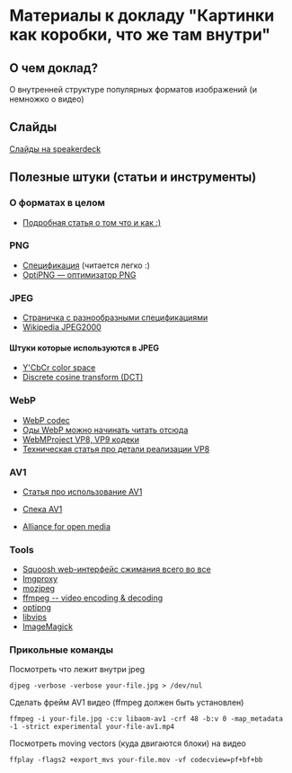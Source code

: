 # Материалы к докладу "Картинки как коробки, что же там внутри"

## О чем доклад?

О внутренней структуре популярных форматов изображений (и немножко о видео)

## Слайды

[Слайды на speakerdeck](https://speakerdeck.com/hellsquirrel/kartinki-kak-korobki-chto-zhie-tam-vnutri)

## Полезные штуки (статьи и инструменты)

### О форматах в целом

- [Подробная статья о том что и как :)](https://evilmartians.com/chronicles/images-done-right-web-graphics-good-to-the-last-byte-optimization-techniques)

### PNG

- [Спецификация](https://www.w3.org/TR/2003/REC-PNG-20031110/) (читается легко :)
- [OptiPNG — оптимизатор PNG](http://optipng.sourceforge.net/)

### JPEG

- [Страничка с разнообразными спецификациями](https://www.w3.org/Graphics/JPEG/)
- [Wikipedia JPEG2000](https://en.wikipedia.org/wiki/JPEG_2000)

#### Штуки которые используются в JPEG

- [Y'CbCr color space](https://en.wikipedia.org/wiki/YCbCr)
- [Discrete cosine transform (DCT)](https://en.wikipedia.org/wiki/Discrete_cosine_transform)

### WebP

- [WebP codec](https://github.com/webmproject/libwebp)
- [Оды WebP можно начинать читать отсюда](https://developers.google.com/speed/webp)
- [WebMProject VP8, VP9 кодеки](https://www.webmproject.org/)
- [Техническая статья про детали реализации VP8](https://research.google/pubs/pub37073/)

### AV1

- [Статья про использование AV1](https://evilmartians.com/chronicles/better-web-video-with-av1-codec)

- [Спека AV1](https://aomediacodec.github.io/av1-spec/av1-spec.pdf)

- [Alliance for open media](https://aomedia.org/)

### Tools

- [Squoosh web-интерфейс сжимания всего во все](https://squoosh.app/)
- [Imgproxy](https://imgproxy.net/)
- [mozjpeg](https://github.com/mozilla/mozjpeg)
- [ffmpeg -- video encoding & decoding ](https://www.ffmpeg.org/)
- [optipng](http://optipng.sourceforge.net/)
- [libvips](https://github.com/libvips/libvips)
- [ImageMagick](https://github.com/ImageMagick/ImageMagick/)

### Прикольные команды

Посмотреть что лежит внутри jpeg

```
djpeg -verbose -verbose your-file.jpg > /dev/nul
```

Сделать фрейм AV1 видео (ffmpeg должен быть установлен)

```
ffmpeg -i your-file.jpg -c:v libaom-av1 -crf 48 -b:v 0 -map_metadata -1 -strict experimental your-file-av1.mp4
```

Посмотреть moving vectors (куда двигаются блоки) на видео

```
ffplay -flags2 +export_mvs your-file.mov -vf codecview=pf+bf+bb
```
